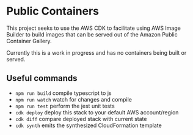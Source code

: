# Public Containers

This project seeks to use the AWS CDK to facilitate using AWS Image Builder to build images that can be served out of the Amazon Public Container Gallery. 

Currently this is a work in progress and has no containers being built or served.

## Useful commands

* `npm run build`   compile typescript to js
* `npm run watch`   watch for changes and compile
* `npm run test`    perform the jest unit tests
* `cdk deploy`      deploy this stack to your default AWS account/region
* `cdk diff`        compare deployed stack with current state
* `cdk synth`       emits the synthesized CloudFormation template
